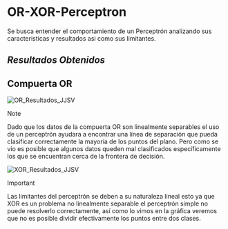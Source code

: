 # OR-XOR-Perceptron
Se busca entender el comportamiento de un Perceptrón analizando sus caracteristicas y resultados asi como sus limitantes.

## _Resultados Obtenidos_

## Compuerta OR
![OR_Resultados_JJSV](https://github.com/JuanSalvi/OR-XOR-Perceptron/assets/91103822/ce35d2d3-4922-4946-af89-43fe16593c7d)
> [!NOTE]
> Dado que los datos de la compuerta OR son linealmente separables el uso de un perceptrón ayudara a encontrar una línea de separación que pueda clasificar correctamente la mayoría de los puntos del plano. Pero como se vio es posible que algunos datos queden mal clasificados específicamente los que se encuentran cerca de la frontera de decisión.
>
![XOR_Resultados_JJSV](https://github.com/JuanSalvi/OR-XOR-Perceptron/assets/91103822/8218c8e0-b48c-4f26-b080-ff49cdd31c77)
> [!IMPORTANT]
> Las limitantes del perceptrón se deben a su naturaleza lineal esto ya que XOR es un problema no linealmente separable el perceptrón simple no puede resolverlo correctamente, así como lo vimos en la gráfica veremos que no es posible dividir efectivamente los puntos entre dos clases.
